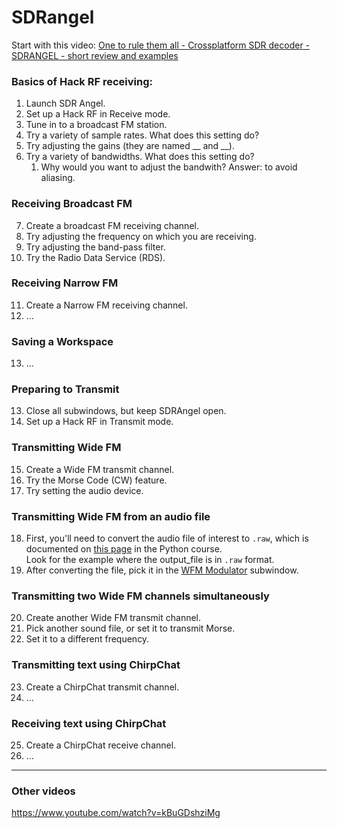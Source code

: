 # SDRangel

Start with this video: [One to rule them all - Crossplatform SDR decoder - SDRANGEL - short review and examples](https://www.youtube.com/watch?v=zrhBcy8L-dA)

### Basics of Hack RF receiving:

1. Launch SDR Angel.
2. Set up a Hack RF in Receive mode.
3. Tune in to a broadcast FM station.
4. Try a variety of sample rates. What does this setting do?
5. Try adjusting the gains (they are named __ and __).
6. Try a variety of bandwidths. What does this setting do?
    1. Why would you want to adjust the bandwith? Answer: to avoid aliasing.

### Receiving Broadcast FM
7. Create a broadcast FM receiving channel.
8. Try adjusting the frequency on which you are receiving.
9. Try adjusting the band-pass filter.
10. Try the Radio Data Service (RDS).

### Receiving Narrow FM
11. Create a Narrow FM receiving channel.
12. ...

### Saving a Workspace
13. ...

### Preparing to Transmit
13. Close all subwindows, but keep SDRAngel open.
14. Set up a Hack RF in Transmit mode.

### Transmitting Wide FM
15. Create a Wide FM transmit channel.
16. Try the Morse Code (CW) feature.
17. Try setting the audio device.

### Transmitting Wide FM from an audio file
18. First, you'll need to convert the audio file of interest to `.raw`,  which is documented on [this page](https://github.com/python-can-define-radio/python-course/blob/main/classroom_activities/Ch03_Misc_examples/soundFile.md) in the Python course.  
    Look for the example where the output_file is in `.raw` format.
20. After converting the file, pick it in the [WFM Modulator](https://github.com/f4exb/sdrangel/blob/master/plugins/channeltx/modwfm/readme.md) subwindow.

### Transmitting two Wide FM channels simultaneously
20. Create another Wide FM transmit channel.
21. Pick another sound file, or set it to transmit Morse.
22. Set it to a different frequency.

### Transmitting text using ChirpChat
23. Create a ChirpChat transmit channel.
24. ...

### Receiving text using ChirpChat
25. Create a ChirpChat receive channel.
26. ...


----

### Other videos

https://www.youtube.com/watch?v=kBuGDshziMg
